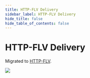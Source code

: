 ```yaml
---
title: HTTP-FLV Delivery
sidebar_label: HTTP-FLV Delivery
hide_title: false
hide_table_of_contents: false
---
```


# HTTP-FLV Delivery

Migrated to [HTTP-FLV](./flv.md).

![](https://ossrs.net/gif/v1/sls.gif?site=ossrs.io&path=/lts/doc/en/v5/delivery-http-flv)


